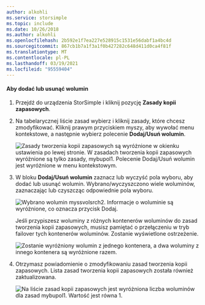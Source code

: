 ```yaml
---
author: alkohli
ms.service: storsimple
ms.topic: include
ms.date: 10/26/2018
ms.author: alkohli
ms.openlocfilehash: 2b592e1f7ea227e528915c1531e56dabf1a4bc4d
ms.sourcegitcommit: 867cb1b7a1f3a1f0b427282c648d411d0ca4f81f
ms.translationtype: MT
ms.contentlocale: pl-PL
ms.lasthandoff: 03/19/2021
ms.locfileid: "95559404"
---
```

#### <a name="to-add-or-remove-a-volume"></a>Aby dodać lub usunąć wolumin

1. Przejdź do urządzenia StorSimple i kliknij pozycję **Zasady kopii zapasowych**.

2. Na tabelarycznej liście zasad wybierz i kliknij zasady, które chcesz zmodyfikować. Kliknij prawym przyciskiem myszy, aby wywołać menu kontekstowe, a następnie wybierz polecenie **Dodaj/Usuń wolumin**.

    ![Zasady tworzenia kopii zapasowych są wyróżnione w okienku ustawienia po lewej stronie. W zasadach tworzenia kopii zapasowych wyróżnione są tylko zasady, mybupol1. Polecenie Dodaj/Usuń wolumin jest wyróżnione w menu kontekstowym.](./media/storsimple-8000-add-remove-volume-backup-policy-u2/addvolbupol1.png)

3. W bloku **Dodaj/Usuń wolumin** zaznacz lub wyczyść pola wyboru, aby dodać lub usunąć wolumin. Wybrano/wyczyszczono wiele woluminów, zaznaczając lub czyszcząc odpowiednie pola wyboru.

    ![Wybrano wolumin myssvolsrch2. Informacje o woluminie są wyróżnione, co oznacza przycisk Dodaj.](./media/storsimple-8000-add-remove-volume-backup-policy-u2/addvolbupol3.png)

    Jeśli przypiszesz woluminy z różnych kontenerów woluminów do zasad tworzenia kopii zapasowych, musisz pamiętać o przełączeniu w tryb failover tych kontenerów woluminów. Zostanie wyświetlone ostrzeżenie.

    ![Zostanie wyróżniony wolumin z jednego kontenera, a dwa woluminy z innego kontenera są wyróżnione razem.](./media/storsimple-8000-add-remove-volume-backup-policy-u2/addvolbupol2.png)

4. Otrzymasz powiadomienie o zmodyfikowaniu zasad tworzenia kopii zapasowych. Lista zasad tworzenia kopii zapasowych została również zaktualizowana.

    ![Na liście zasad kopii zapasowych jest wyróżniona liczba woluminów dla zasad mybupol1. Wartość jest równa 1.](./media/storsimple-8000-add-remove-volume-backup-policy-u2/addvolbupol6.png)




